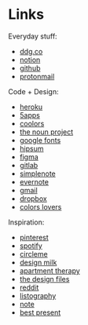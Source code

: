 # Links

Everyday stuff:

* [ddg.co](https://duckduckgo.com/)
* [notion](https://notion.so)
* [github](https://github.com/login)
* [protonmail](https://mail.protonmail.com/login)

Code + Design:

* [heroku](https://heroku.com/login)
* [5apps](https://5apps.com/)
* [coolors](https://coolors.co/)
* [the noun project](https://thenounproject.com/)
* [google fonts](https://fonts.google.com/)
* [hipsum](https://hipsum.co/)
* [figma](https://www.figma.com/)
* [gitlab](https://gitlab.com)
* [simplenote](https://app.simplenote.com)
* [evernote](https://evernote.com)
* [gmail](https://gmail.com)
* [dropbox](https://dropbox.com/home)
* [colors lovers](https://www.colourlovers.com/)

Inspiration:

* [pinterest](https://pinterest.com/login/)
* [spotify](https://play.spotify.com)
* [circleme](http://www.circleme.com/users/sign_in)
* [design milk](http://design-milk.com/)
* [apartment therapy](http://www.apartmenttherapy.com/)
* [the design files](https://thedesignfiles.net/)
* [reddit](http://old.reddit.com)
* [listography](http://listography.com)
* [note](https://note.mu)
* [best present](https://bestpresent.jp)
